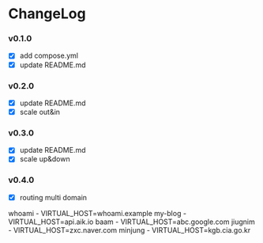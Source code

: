 # ChangeLog

### v0.1.0

- [x] add compose.yml
- [x] update README.md

### v0.2.0
- [x] update README.md
- [x] scale out&in

### v0.3.0
- [x] update README.md
- [x] scale up&down

### v0.4.0
- [x] routing multi domain

whoami - VIRTUAL_HOST=whoami.example
my-blog - VIRTUAL_HOST=api.aik.io
baam - VIRTUAL_HOST=abc.google.com
jiugnim - VIRTUAL_HOST=zxc.naver.com 
minjung - VIRTUAL_HOST=kgb.cia.go.kr
